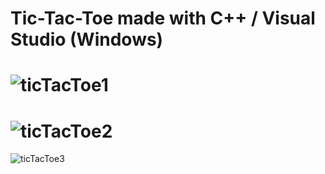 Tic-Tac-Toe made with C++ / Visual Studio (Windows)
============================================================================================================
![ticTacToe1](https://github.com/SeprAYY/Tic-Tac-Toe/assets/67057718/651a269d-0673-4683-9931-40ff5d5548fb)
============================================================================================================
![ticTacToe2](https://github.com/SeprAYY/Tic-Tac-Toe/assets/67057718/d1c97d39-9d15-4b31-a3a5-9c4dd3689b6d)
============================================================================================================
![ticTacToe3](https://github.com/SeprAYY/Tic-Tac-Toe/assets/67057718/5a6476cb-c821-40d0-8c4b-c9ee4154556a)
